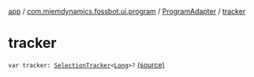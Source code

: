 [app](../../index.md) / [com.miemdynamics.fossbot.ui.program](../index.md) / [ProgramAdapter](index.md) / [tracker](./tracker.md)

# tracker

`var tracker: `[`SelectionTracker`](https://developer.android.com/reference/androidx/recyclerview/selection/SelectionTracker.html)`<`[`Long`](https://kotlinlang.org/api/latest/jvm/stdlib/kotlin/-long/index.html)`>?` [(source)](https://github.com/binyot/fossbot/tree/master/app/src/main/java/com/miemdynamics/fossbot/ui/program/ProgramAdapter.kt#L21)
